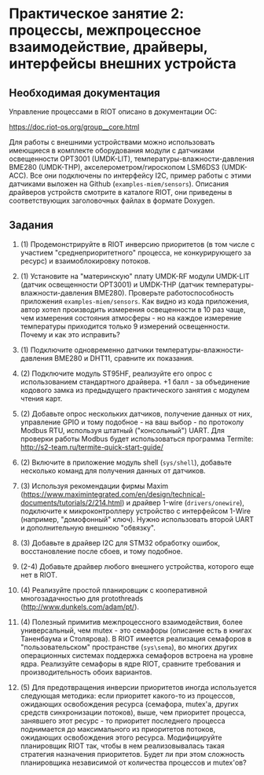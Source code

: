 # Практическое занятие 2: процессы, межпроцессное взаимодействие, драйверы, интерфейсы внешних устройста

## Необходимая документация

Управление процессами в RIOT описано в документации ОС:

https://doc.riot-os.org/group__core.html

Для работы с внешними устройствами можно использовать имеющиеся в комплекте оборудования модули с датчиками освещенности OPT3001 (UMDK-LIT), температуры-влажности-давления BME280 (UMDK-THP), акселерометром/гироскопом LSM6DS3 (UMDK-ACC). Все они подключены по интерфейсу I2C, пример работы с этими датчиками выложен на Github (`examples-miem/sensors`). Описания драйверов устройств смотрите в каталоге RIOT, они приведены в соответствующих заголовочных файлах в формате Doxygen.

## Задания

1. (1) Продемонстрируйте в RIOT инверсию приоритетов (в том числе с участием "среднеприоритетного" процесса, не конкурирующего за ресурс) и взаимоблокировку потоков.

2. (1) Установите на "материнскую" плату UMDK-RF модули UMDK-LIT (датчик освещенности OPT3001) и UMDK-THP (датчик температуры-влажности-давления BME280). Проверьте работоспособность приложения `examples-miem/sensors`. Как видно из кода приложения, автор хотел производить измерения освещенности в 10 раз чаще, чем измерения состояния атмосферы - но на каждое измерение температуры приходится только 9 измерений освещенности. Почему и как это исправить?

3. (1) Подключите одновременно датчики температуры-влажности-давления BME280 и DHT11, сравните их показания.

4. (2) Подключите модуль ST95HF, реализуйте его опрос с использованием стандартного драйвера. +1 балл - за объединение кодового замка из предыдущего практического занятия с модулем чтения карт.

5. (2) Добавьте опрос нескольких датчиков, получение данных от них, управление GPIO и тому подобное - на ваш выбор - по протоколу Modbus RTU, используя штатный ("консольный") UART. Для проверки работы Modbus будет использоваться программа Termite: http://s2-team.ru/termite-quick-start-guide/

6. (2) Включите в приложение модуль shell (`sys/shell`), добавьте несколько команд для получения данных от датчиков.

7. (3) Используя рекомендации фирмы Maxim (https://www.maximintegrated.com/en/design/technical-documents/tutorials/2/214.html) и драйвер 1-wire (`drivers/onewire`), подключите к микроконтроллеру устройство с интерфейсом 1-Wire (например, "домофонный" ключ). Нужно использовать второй UART и дополнительную внешнюю "обвязку".

8. (3) Добавьте в драйвер I2C для STM32 обработку ошибок, восстановление после сбоев, и тому подобное.

9. (2-4) Добавьте драйвер любого внешнего устройства, которого еще нет в RIOT.

10. (4) Реализуйте простой планировщик с кооперативной многозадачностью для protothreads (http://www.dunkels.com/adam/pt/).

11. (4) Полезный примитив межпроцессного взаимодействия, более универсальный, чем mutex - это семафоры (описание есть в книгах Таненбаума и Столярова). В RIOT имеется реализация семафоров в "пользовательском" пространстве (`sys\sema`), во многих других операционных системах поддержка семафоров встроена на уровне ядра. Реализуйте семафоры в ядре RIOT, сравните требования и производительность обоих вариантов.

12. (5) Для предотвращения инверсии приоритетов иногда используется следующая методика: если приоритет какого-то из процессов, ожидающих освобождения ресурса (семафора, mutex'а, других средств синхронизации потоков), выше, чем приоритет процесса, занявшего этот ресурс - то приоритет последнего процесса поднимается до максимального из приоритетов потоков, ожидающих освобождения этого ресурса. Модифицируйте планировщик RIOT так, чтобы в нем реализовывалась такая стратегия назначения приоритетов. Будет ли при этом сложность планировщика независимой от количества процессов и mutex'ов?
